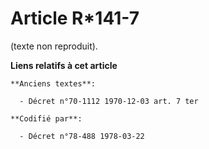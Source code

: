 # Article R*141-7

(texte non reproduit).

**Liens relatifs à cet article**

	**Anciens textes**:

	  - Décret n°70-1112 1970-12-03 art. 7 ter

	**Codifié par**:

	  - Décret n°78-488 1978-03-22
